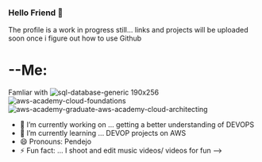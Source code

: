 ### Hello Friend 👋
The profile is a work in progress still...
links and projects will be uploaded soon once i figure out how to use Github

# --Me:
Famliar with 
![sql-database-generic 190x256](https://github.com/touristdave69/touristdave69/assets/145601015/23220c9a-9285-4b7c-a217-7205bec312ec)
![aws-academy-cloud-foundations](https://github.com/touristdave69/touristdave69/assets/145601015/d64d2cb6-1ca5-4440-a4ab-6f427ab09d29)
![aws-academy-graduate-aws-academy-cloud-architecting](https://github.com/touristdave69/touristdave69/assets/145601015/c43ce675-0ad7-4f81-bd6a-cd9bd03d99f6)


- 🔭 I’m currently working on ... getting a better understanding of DEVOPS
- 🌱 I’m currently learning ... DEVOP projects on AWS
- 😄 Pronouns: Pendejo
- ⚡ Fun fact: ... I shoot and edit music videos/ videos for fun 
-->
